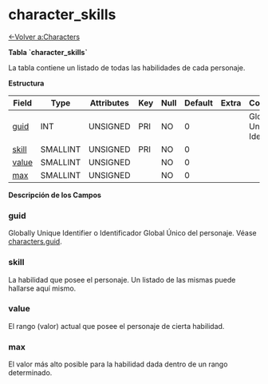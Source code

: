 # character\_skills

[<-Volver a:Characters](database-characters)

**Tabla \`character\_skills\`**

La tabla contiene un listado de todas las habilidades de cada personaje.

**Estructura**

| Field      | Type     | Attributes | Key | Null | Default | Extra | Comment                  |
| ---------- | -------- | ---------- | --- | ---- | ------- | ----- | ------------------------ |
| [guid][1]  | INT      | UNSIGNED   | PRI | NO   | 0       |       | Global Unique Identifier |
| [skill][2] | SMALLINT | UNSIGNED   | PRI | NO   | 0       |       |                          |
| [value][3] | SMALLINT | UNSIGNED   |     | NO   | 0       |       |                          |
| [max][4]   | SMALLINT | UNSIGNED   |     | NO   | 0       |       |                          |

[1]: #guid
[2]: #skill
[3]: #value
[4]: #max

**Descripción de los Campos**

### guid

Globally Unique Identifier o Identificador Global Único del personaje. Véase [characters.guid](characters#guid).

### skill

La habilidad que posee el personaje. Un listado de las mismas puede hallarse aquí mismo.

### value

El rango (valor) actual que posee el personaje de cierta habilidad.

### max

El valor más alto posible para la habilidad dada dentro de un rango determinado.
